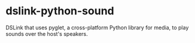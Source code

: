 # dslink-python-sound

DSLink that uses pyglet, a cross-platform Python library for media, to play sounds over the host's speakers.
